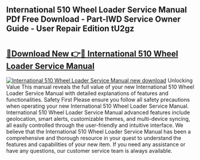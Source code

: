 ## International 510 Wheel Loader Service Manual PDf Free Download - Part-IWD Service Owner Guide - User Repair Edition tU2gz

# <h2><a href="http://bc69060.oget.top/?id=International+510+Wheel+Loader+Service+Manual">🔗Download New 👉🔴 International 510 Wheel Loader Service Manual</a></h2>

[![International 510 Wheel Loader Service Manual new download](https://i.imgur.com/5g1atiW.png)](http://bc69060.oget.top/?id=International+510+Wheel+Loader+Service+Manual)
Unlocking Value This manual reveals the full value of your new International 510 Wheel Loader Service Manual with detailed explanations of features and functionalities. Safety First Please ensure you follow all safety precautions when operating your new International 510 Wheel Loader Service Manual. International 510 Wheel Loader Service Manual advanced features include geolocation, smart alerts, customizable themes, and multi-device syncing, all easily controlled through the user-friendly and intuitive interface. We believe that the International 510 Wheel Loader Service Manual has been a comprehensive and thorough resource in your quest to understand the features and capabilities of your new item. If you need any assistance or have any questions, our customer service team is always available.
